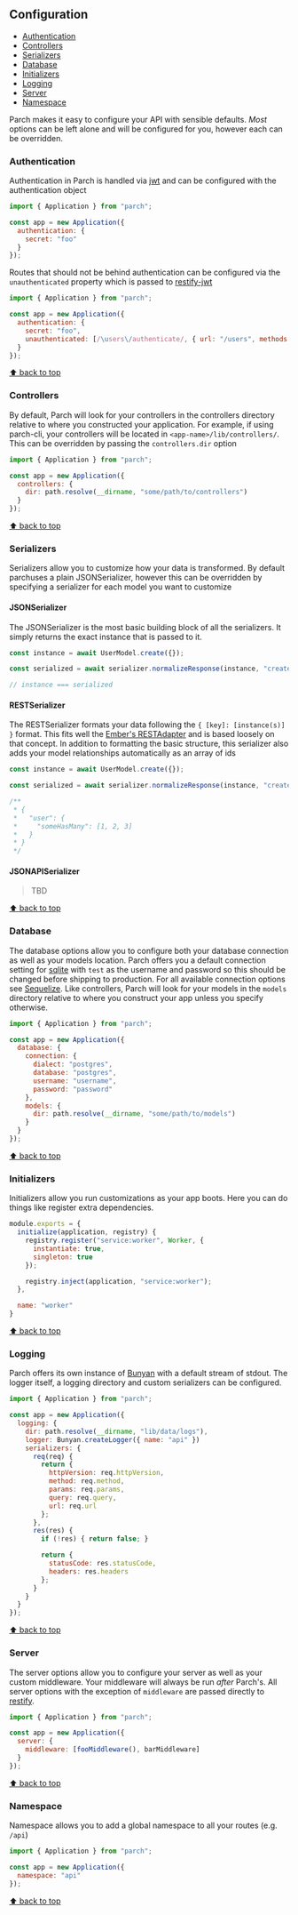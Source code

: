 <a id="toc"></a>
## Configuration

- <a class="scrollable link link_primary" href="#authentication">Authentication</a>
- <a class="scrollable link link_primary" href="#controllers">Controllers</a>
- <a class="scrollable link link_primary" href="#serializers">Serializers</a>
- <a class="scrollable link link_primary" href="#database">Database</a>
- <a class="scrollable link link_primary" href="#initializers">Initializers</a>
- <a class="scrollable link link_primary" href="#logging">Logging</a>
- <a class="scrollable link link_primary" href="#server">Server</a>
- <a class="scrollable link link_primary" href="#namespace">Namespace</a>

Parch makes it easy to configure your API with sensible defaults. *Most* options
can be left alone and will be configured for you, however each can be overridden.

<a id="authentication"></a>
### Authentication

Authentication in Parch is handled via [jwt](https://jwt.io/) and can be configured with the
authentication object

```javascript
import { Application } from "parch";

const app = new Application({
  authentication: {
    secret: "foo"
  }
});
```

Routes that should not be behind authentication can be configured via the
`unauthenticated` property which is passed to [restify-jwt](https://www.npmjs.com/package/restify-jwt)

```javascript
import { Application } from "parch";

const app = new Application({
  authentication: {
    secret: "foo",
    unauthenticated: [/\users\/authenticate/, { url: "/users", methods: ["post"] }]
  }
});
```
<a class="link link_primary" href="#toc">⬆ back to top</a>

<a id="controllers"></a>
### Controllers

By default, Parch will look for your controllers in the controllers directory
relative to where you constructed your application. For example, if using parch-cli,
your controllers will be located in `<app-name>/lib/controllers/`. This can be
overridden by passing the `controllers.dir` option

```javascript
import { Application } from "parch";

const app = new Application({
  controllers: {
    dir: path.resolve(__dirname, "some/path/to/controllers")
  }
});
```
<a class="link link_primary" href="#toc">⬆ back to top</a>

<a id="serializers"></a>
### Serializers

Serializers allow you to customize how your data is transformed. By default parchuses a plain JSONSerializer, however this can be overridden by specifying a serializer for each model you want to customize

#### JSONSerializer

The JSONSerializer is the most basic building block of all the serializers. It
simply returns the exact instance that is passed to it.

```javascript
const instance = await UserModel.create({});

const serialized = await serializer.normalizeResponse(instance, "createRecord");

// instance === serialized
```

#### RESTSerializer

The RESTSerializer formats your data following the `{ [key]: [instance(s)] }` format. This fits well the [Ember's RESTAdapter](https://www.emberjs.com/api/ember-data/2.15.3/classes/DS.RESTAdapter)
and is based loosely on that concept. In addition to formatting the basic
structure, this serializer also adds your model relationships automatically as
an array of ids

```javascript
const instance = await UserModel.create({});

const serialized = await serializer.normalizeResponse(instance, "createRecord")

/**
 * {
 *   "user": {
 *     "someHasMany": [1, 2, 3]
 *   }
 * }
 */
```

#### JSONAPISerializer

> TBD

<a class="link link_primary" href="#toc">⬆ back to top</a>

<a id="database"></a>
### Database

The database options allow you to configure both your database connection as well
as your models location. Parch offers you a default connection setting for
[sqlite](https://www.npmjs.com/package/sqlite) with `test` as the username and
password so this should be changed before shipping to production. For all available
connection options see [Sequelize](http://docs.sequelizejs.com/en/v3/docs/getting-started/#setting-up-a-connection). Like controllers, Parch will look for your models
in the `models` directory relative to where you construct your app unless you
specify otherwise.

```javascript
import { Application } from "parch";

const app = new Application({
  database: {
    connection: {
      dialect: "postgres",
      database: "postgres",
      username: "username",
      password: "password"
    },
    models: {
      dir: path.resolve(__dirname, "some/path/to/models")
    }
  }
});
```
<a class="link link_primary" href="#toc">⬆ back to top</a>

<a id="initializers"></a>
### Initializers

Initializers allow you run customizations as your app boots. Here you can do things like register extra dependencies.

```javascript
module.exports = {
  initialize(application, registry) {
    registry.register("service:worker", Worker, {
      instantiate: true,
      singleton: true
    });

    registry.inject(application, "service:worker");
  },

  name: "worker"
}
```
<a class="link link_primary" href="#toc">⬆ back to top</a>

<a id="logging"></a>
### Logging

Parch offers its own instance of [Bunyan](https://github.com/trentm/node-bunyan)
with a default stream of stdout. The logger itself, a logging directory and custom
serializers can be configured.

```javascript
import { Application } from "parch";

const app = new Application({
  logging: {
    dir: path.resolve(__dirname, "lib/data/logs"),
    logger: Bunyan.createLogger({ name: "api" })
    serializers: {
      req(req) {
        return {
          httpVersion: req.httpVersion,
          method: req.method,
          params: req.params,
          query: req.query,
          url: req.url
        };
      },
      res(res) {
        if (!res) { return false; }

        return {
          statusCode: res.statusCode,
          headers: res.headers
        };
      }
    }
  }
});
```
<a class="link link_primary" href="#toc">⬆ back to top</a>

<a id="server"></a>
### Server

The server options allow you to configure your server as well as your
custom middleware. Your middleware will always be run *after* Parch's. All server
options with the exception of `middleware` are passed directly to [restify](http://restify.com/).

```javascript
import { Application } from "parch";

const app = new Application({
  server: {
    middleware: [fooMiddleware(), barMiddleware]
  }
});
```
<a class="link link_primary" href="#toc">⬆ back to top</a>

<a id="namespace"></a>
### Namespace

Namespace allows you to add a global namespace to all your routes (e.g. `/api`)

```javascript
import { Application } from "parch";

const app = new Application({
  namespace: "api"
});
```
<a class="link link_primary" href="#toc">⬆ back to top</a>
